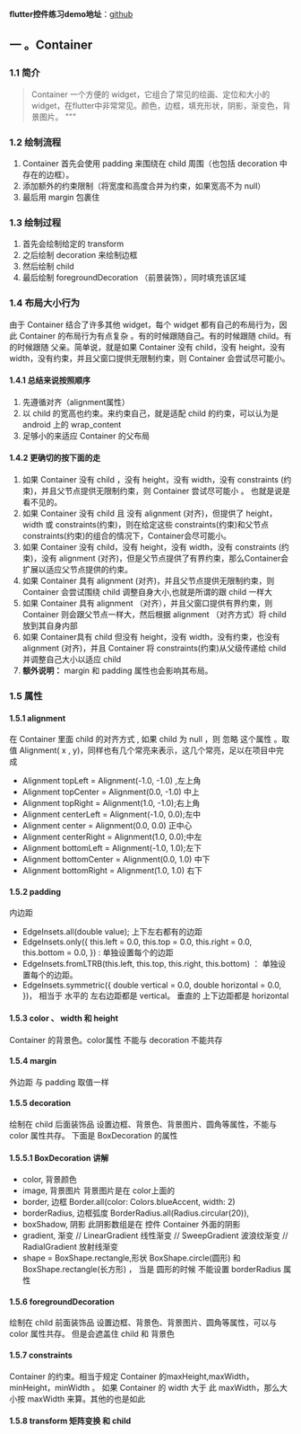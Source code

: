 **flutter控件练习demo地址**：[github](https://github.com/niezhiyang/flutter_study)
## 一 。Container
### 1.1 **简介**
> Container 一个方便的 widget，它组合了常见的绘画、定位和大小的 widget，在flutter中非常常见。颜色，边框，填充形状，阴影，渐变色，背景图片。
"""
### 1.2 绘制流程
1. Container 首先会使用 padding 来围绕在 child 周围（也包括  decoration 中存在的边框）。
2. 添加额外的约束限制（将宽度和高度合并为约束，如果宽高不为 null）
3. 最后用 margin 包裹住

### 1.3 绘制过程
1. 首先会绘制给定的 transform 
2. 之后绘制 decoration 来绘制边框
3. 然后绘制 child
4. 最后绘制 foregroundDecoration （前景装饰），同时填充该区域

### 1.4 布局大小行为
由于 Container 结合了许多其他 widget，每个 widget 都有自己的布局行为，因此 Container 的布局行为有点复杂 。有的时候跟随自己。有的时候跟随 child。有的时候跟随 父亲。简单说，就是如果 Container 没有 child，没有 height，没有 width，没有约束，并且父窗口提供无限制约束，则 Container 会尝试尽可能小。
#### 1.4.1 总结来说按照顺序
1. 先遵循对齐（alignment属性）
2. 以 child 的宽高也约束。来约束自己，就是适配 child 的约束，可以认为是 android 上的 wrap_content
3. 足够小的来适应 Container 的父布局

#### 1.4.2 更确切的按下面的走
1. 如果 Container 没有 child ，没有 height，没有 width，没有  constraints (约束)，并且父节点提供无限制约束，则 Container 尝试尽可能小 。 也就是说是看不见的。
2. 如果 Container 没有 child 且 没有 alignment (对齐)，但提供了 height，width 或 constraints(约束)，则在给定这些 constraints(约束)和父节点  constraints(约束)的组合的情况下，Container会尽可能小。
3. 如果 Container 没有 child，没有 height，没有 width，没有  constraints (约束)，没有 alignment (对齐)，但是父节点提供了有界约束，那么Container会扩展以适应父节点提供的约束。
4. 如果 Container 具有 alignment (对齐)，并且父节点提供无限制约束，则Container 会尝试围绕 child 调整自身大小,也就是所谓的跟 child 一样大
5. 如果 Container 具有 alignment （对齐），并且父窗口提供有界约束，则 Container 则会跟父节点一样大，然后根据 alignment （对齐方式）将 child 放到其自身内部
6. 如果 Container具有 child 但没有 height，没有 width，没有约束，也没有 alignment (对齐)，并且 Container 将 constraints(约束)从父级传递给 child 并调整自己大小以适应 child
7. **额外说明：** margin 和 padding 属性也会影响其布局。

### 1.5 属性
#### 1.5.1 alignment
在 Container 里面 child 的对齐方式  , 如果 child 为 null ，则 忽略 这个属性 。取值 Alignment( x , y)，同样也有几个常亮来表示，这几个常亮，足以在项目中完成
- Alignment topLeft = Alignment(-1.0, -1.0) ,左上角
- Alignment topCenter = Alignment(0.0, -1.0)  中上
- Alignment topRight = Alignment(1.0, -1.0);右上角
- Alignment centerLeft = Alignment(-1.0, 0.0);左中
- Alignment center = Alignment(0.0, 0.0) 正中心
- Alignment centerRight = Alignment(1.0, 0.0);中左
- Alignment bottomLeft = Alignment(-1.0, 1.0);左下
- Alignment bottomCenter = Alignment(0.0, 1.0) 中下
-  Alignment bottomRight = Alignment(1.0, 1.0) 右下

#### 1.5.2 padding
内边距
- EdgeInsets.all(double value); 上下左右都有的边距
- EdgeInsets.only({
      this.left = 0.0,
      this.top = 0.0,
      this.right = 0.0,
      this.bottom = 0.0,
    }) : 单独设置每个的边距
- EdgeInsets.fromLTRB(this.left, this.top, this.right, this.bottom) ： 单独设置每个的边距。
- EdgeInsets.symmetric({
      double vertical = 0.0,
      double horizontal = 0.0,
    })， 相当于 水平的 左右边距都是 vertical。 垂直的 上下边距都是 horizontal
#### 1.5.3 color 、 width 和 height
Container 的背景色。color属性 不能与  decoration 不能共存
#### 1.5.4 margin 
外边距 与 padding 取值一样
#### 1.5.5 decoration
 绘制在 child 后面装饰品 设置边框、背景色、背景图片、圆角等属性，不能与 color 属性共存。
 下面是 BoxDecoration 的属性
#### 1.5.5.1 BoxDecoration 讲解
- color, 背景颜色
- image, 背景图片   背景图片是在 color上面的
- border, 边框      Border.all(color: Colors.blueAccent, width: 2)
- borderRadius, 边框弧度  BorderRadius.all(Radius.circular(20)), 
- boxShadow,   阴影  此阴影数组是在 控件 Container 外面的阴影
- gradient, 渐变  // LinearGradient 线性渐变
                                 // SweepGradient  波浪纹渐变
                                 // RadialGradient 放射线渐变
- shape = BoxShape.rectangle,形状 BoxShape.circle(圆形) 和  BoxShape.rectangle(长方形) ， 当是 圆形的时候 不能设置 borderRadius 属性
#### 1.5.6 foregroundDecoration
 绘制在 child 前面装饰品 设置边框、背景色、背景图片、圆角等属性，可以与 color 属性共存。 但是会遮盖住 child 和 背景色
#### 1.5.7 constraints
Container 的约束。相当于规定 Container 的maxHeight,maxWidth，minHeight，minWidth
。 如果 Container 的 width 大于 此 maxWidth，那么大小按 maxWidth 来算。其他的也是如此
#### 1.5.8 transform 矩阵变换  和 child




